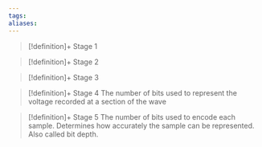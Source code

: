 ```yaml
---
tags:
aliases:
---
```


> [!definition]+ Stage 1
>

> [!definition]+ Stage 2
>

> [!definition]+ Stage 3
>

> [!definition]+ Stage 4
> The number of bits used to represent the voltage recorded at a section of the wave

> [!definition]+ Stage 5
> The number of bits used to encode each sample. Determines how accurately the sample can be represented. Also called bit depth.



